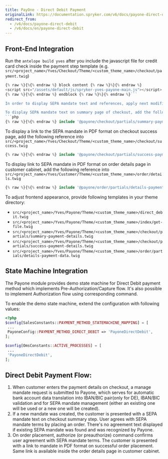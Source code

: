 ```yaml
---
title: PayOne - Direct Debit Payment
originalLink: https://documentation.spryker.com/v6/docs/payone-direct-debit
redirect_from:
  - /v6/docs/payone-direct-debit
  - /v6/docs/en/payone-direct-debit
---
```


## Front-End Integration

Run the `antelope build yves` after you include the javascript file for credit card check inside the payment step template (e.g. `src/<project_name>/Yves/Checkout/Theme/<custom_theme_name>/checkout/payment.twig`)

```php
{% raw %}{%{% endraw %} block content {% raw %}%}{% endraw %}
<script src="/assets/default/js/spryker-yves-payone-main.js"></script>
{% raw %}{%{% endraw %} endblock {% raw %}%}{% endraw %}```

In order to display SEPA mandate text and references, apply next modifications to project templates:

To display SEPA mandate text on summary page of checkout, add the following reference into `src/<project_name>/Yves/Checkout/Theme/<custom_theme_name>/checkout/summary.twig`
```php
{% raw %}{%{% endraw %} include '@payone/checkout/partials/summary-payment-details.twig' {% raw %}%}{% endraw %}
```

To display a link to the SEPA mandate in PDF format on checkout success page, add the following reference into `src/<project_name>/Yves/Checkout/Theme/<custom_theme_name>/checkout/success.twig`
```php
{% raw %}{%{% endraw %} include '@payone/checkout/partials/success-payment-details.twig' {% raw %}%}{% endraw %}
```

To display link to SEPA mandate in PDF format on order details page in customer cabinet, add the following reference into `src/<project_name>/Yves/Customer/Theme/<custom_theme_name>/order/details.twig`
```php
{% raw %}{%{% endraw %} include '@payone/order/partials/details-payment-data.twig' {% raw %}%}{% endraw %}
```

To adjust frontend appearance, provide following templates in your theme directory:

* `src/<project_name>/Yves/Payone/Theme/<custom_theme_name>/direct_debit.twig`
* `src/<project_name>/Yves/Payone/Theme/<custom_theme_name>/index/get-file.twig`
* `src/<project_name>/Yves/Payone/Theme/<custom_theme_name>/checkout/partials/summary-payment-details.twig`
* `src/<project_name>/Yves/Payone/Theme/<custom_theme_name>/checkout/partials/success-payment-details.twig`
* `src/<project_name>/Yves/Payone/Theme/<custom_theme_name>/order/partials/details-payment-data.twig`

## State Machine Integration

The Payone module provides demo state machine for Direct Debit payment method which implements Pre-Authorization/Capture flow. It's also possible to implement Authorization flow using corresponding command.

To enable the demo state machine, extend the configuration with following values:

```php
<?php
$config[SalesConstants::PAYMENT_METHOD_STATEMACHINE_MAPPING] = [
 ...
 PayoneConfig::PAYMENT_METHOD_DIRECT_DEBIT => 'PayoneDirectDebit',
];

$config[OmsConstants::ACTIVE_PROCESSES] = [
 ...
 'PayoneDirectDebit',
];
```

## Direct Debit Payment Flow:

1. When customer enters the payment details on checkout, a manage mandate request is submitted to Payone, which serves for automatic bank account data translation into IBAN/BIC pair(only for DE), IBAN/BIC validation and for SEPA mandate management (either an existing one will be used or a new one will be created).
2. If a new mandate was created, the customer is presented with a SEPA mandate text on checkout summary step. User agrees with SEPA mandate terms by placing an order. There's no agreement text displayed if existing SEPA mandate was found and was recognized by Payone.
3. On order placement, authorize (or preauthorize) command confirms user agreement with SEPA mandate terms. The customer is presented with a link to mandate in PDF format on successful order placement. Same link is available inside the order details page in customer cabinet.
